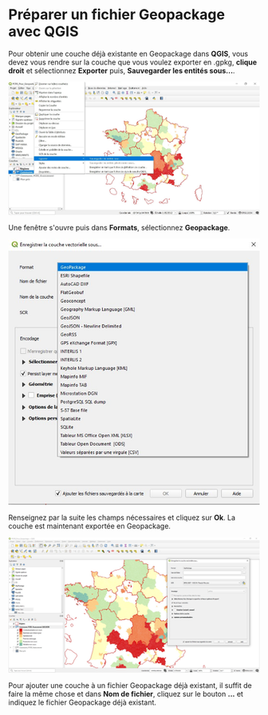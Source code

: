 # Préparer un fichier Geopackage avec QGIS

Pour obtenir une couche déjà existante en Geopackage dans **QGIS**, vous devez vous rendre sur la couche que vous voulez exporter en .gpkg, **clique droit** et sélectionnez **Exporter** puis, **Sauvegarder les entités sous...**.

![](../img/tutos/gpkg-qgis/export.jpg)

Une fenêtre s'ouvre puis dans **Formats**, sélectionnez **Geopackage**. 

![](../img/tutos/gpkg-qgis/choix_format.jpg)

Renseignez par la suite les champs nécessaires et cliquez sur **Ok**. La couche est maintenant exportée en Geopackage. 

![](../img/tutos/gpkg-qgis/geopackage.jpg)

Pour ajouter une couche à un fichier Geopackage déjà existant, il suffit de faire la même chose et dans **Nom de fichier**, cliquez sur le bouton **...** et indiquez le fichier Geopackage déjà existant.